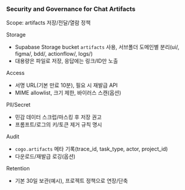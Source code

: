 ### Security and Governance for Chat Artifacts

Scope: artifacts 저장/전달/열람 정책

Storage
- Supabase Storage bucket `artifacts` 사용, 서브폴더 도메인별 분리(ui/, figma/, bdd/, actionflow/, logs/)
- 대용량은 파일로 저장, 응답에는 링크/ID만 노출

Access
- 서명 URL(기본 만료 10분), 필요 시 재발급 API
- MIME allowlist, 크기 제한, 바이러스 스캔(옵션)

PII/Secret
- 민감 데이터 스크럽/마스킹 후 저장 권고
- 프롬프트/로그의 키/토큰 제거 규칙 명시

Audit
- `cogo.artifacts` 메타 기록(trace_id, task_type, actor, project_id)
- 다운로드/재발급 로깅(옵션)

Retention
- 기본 30일 보관(예시), 프로젝트 정책으로 연장/단축


